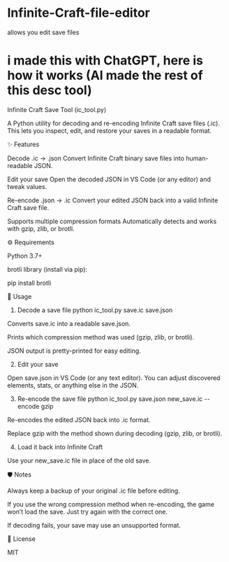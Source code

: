 # Infinite-Craft-file-editor
allows you edit save files </br>

# i made this with ChatGPT, here is how it works (AI made the rest of this desc tool)

Infinite Craft Save Tool (ic_tool.py)

A Python utility for decoding and re-encoding Infinite Craft save files (.ic).
This lets you inspect, edit, and restore your saves in a readable format.

✨ Features

Decode .ic → .json
Convert Infinite Craft binary save files into human-readable JSON.

Edit your save
Open the decoded JSON in VS Code (or any editor) and tweak values.

Re-encode .json → .ic
Convert your edited JSON back into a valid Infinite Craft save file.

Supports multiple compression formats
Automatically detects and works with gzip, zlib, or brotli.

⚙️ Requirements

Python 3.7+

brotli library (install via pip):

pip install brotli

🚀 Usage
1. Decode a save file
python ic_tool.py save.ic save.json


Converts save.ic into a readable save.json.

Prints which compression method was used (gzip, zlib, or brotli).

JSON output is pretty-printed for easy editing.

2. Edit your save

Open save.json in VS Code (or any text editor).
You can adjust discovered elements, stats, or anything else in the JSON.

3. Re-encode the save file
python ic_tool.py save.json new_save.ic --encode gzip


Re-encodes the edited JSON back into .ic format.

Replace gzip with the method shown during decoding (gzip, zlib, or brotli).

4. Load it back into Infinite Craft

Use your new_save.ic file in place of the old save.

🛡️ Notes

Always keep a backup of your original .ic file before editing.

If you use the wrong compression method when re-encoding, the game won’t load the save. Just try again with the correct one.

If decoding fails, your save may use an unsupported format.

📜 License

MIT
